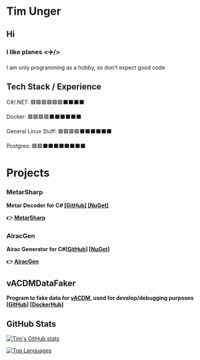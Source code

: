 # Tim Unger

## Hi

### I like planes **<✈️/>**

I am only programming as a hobby, so don't expect good code

## Tech Stack / Experience

C#/.NET: 🟩🟩🟩🟩🟩🟩⬛⬛⬛⬛

Docker: 🟩🟩🟩🟩⬛⬛⬛⬛⬛⬛

General Linux Stuff:  🟩🟩🟩🟩⬛⬛⬛⬛⬛⬛

Postgres: 🟩🟩⬛⬛⬛⬛⬛⬛⬛⬛

# Projects

### MetarSharp

**Metar Decoder for C# [[GitHub]](https://github.com/Tim-Unger/MetarSharp) [[NuGet]](https://www.nuget.org/packages/MetarSharp/)**

**👉 [MetarSharp](/Projects/MetarSharp.MD)**


### AiracGen

**Airac Generator for C#[[GitHub](https://github.com/Tim-Unger/AiracGen)] [[NuGet](https://www.nuget.org/packages/AiracGen)]**

**👉 [AiracGen](/Projects/AiracGen.md)**

## vACDMDataFaker

**Program to fake data for [vACDM](https://vacdm.net), used for develop/debugging purposes [[GitHub](https://github.com/Tim-Unger/vACDMDataFaker)] [[DockerHub](https://hub.docker.com/repositories/timunger)]**

## GitHub Stats

[![Tim's GitHub stats](https://github-readme-stats.vercel.app/api?username=Tim-Unger&show_icons=true&theme=dark)](https://github.com/anuraghazra/github-readme-stats)

[![Top Languages](https://github-readme-stats.vercel.app/api/top-langs/?username=Tim-Unger&show_icons=true&theme=dark)](https://github.com/anuraghazra/github-readme-stats)